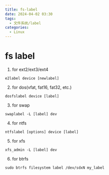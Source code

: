 ```yaml
---
title: fs-label
date: 2024-04-02 03:30
tags:
  - 文件系统/label
categories:
  - Linux
---
```


# fs label
1. for ext2/ext3/ext4
```shell
e2label device [newlabel]
```
2. for dos(vfat, fat16, fat32, etc.)
```shell
dosfslabel device [label]
```
3. for swap
```shell
swaplabel -L [label] dev
```
4. for ntfs
```shell
ntfslabel [options] device [label]
```
5. for xfs
```shell
xfs_admin -L [label] dev
```
6. for btrfs
```shell
sudo btrfs filesystem label /dev/sdxN my_label
```
